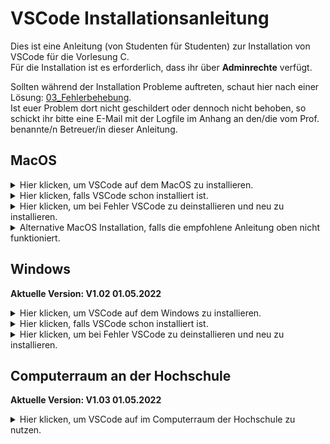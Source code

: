 # VSCode Installationsanleitung

Dies ist eine Anleitung (von Studenten für Studenten) zur Installation von VSCode für die Vorlesung C.<br />
Für die Installation ist es erforderlich, dass ihr über <b>Adminrechte</b> verfügt.<br />

Sollten während der Installation Probleme auftreten, schaut hier nach einer Lösung: [03_Fehlerbehebung](https://github.com/hshf1/VorlesungC/blob/main/VSCode/03_Fehlerbehebung.md). <br />
Ist euer Problem dort nicht geschildert oder dennoch nicht behoben, so schickt ihr bitte eine E-Mail mit der Logfile im Anhang an den/die vom Prof. benannte/n Betreuer/in dieser Anleitung.

## MacOS

<details>
  <summary>Hier klicken, um VSCode auf dem MacOS zu installieren.</summary>

### Schritt 1
Wir laden VSCode für Mac herunter, indem wir auf den folgenden Link klicken:
https://code.visualstudio.com/docs?dv=osx

Danach schieben wir im Finder einfach die Datei `<Visual Studio Code.app>` in den `<Programme>` Ordner. 
  
### Schritt 2
  
Ladet die folgende Datei herunter: [installVSCode.sh.zip](https://github.com/hshf1/VorlesungC/files/8517147/installVSCode.sh.zip)

Die Datei aus diesem ZIP-Ordner schiebt ihr auf euren Schreibtisch (Desktop). <br />
<img width="401" alt="Bildschirmfoto 2022-04-17 um 05 35 45" src="https://user-images.githubusercontent.com/100713757/163699203-aff40972-d3a1-4212-ad96-71e6606950f9.png"> <br />
  
Nun öffnet ihr das Terminal <br />
<img width="566" alt="Bildschirmfoto 2022-04-17 um 05 31 43" src="https://user-images.githubusercontent.com/100713757/163699216-b1eb7dd1-ffce-4bcd-be21-1691adaf0c6b.png">
  
und gebt folgendes ein:
  
> sh ~/Desktop/installVSCode.sh
  
<img width="561" alt="Bildschirmfoto 2022-04-17 um 05 38 53" src="https://user-images.githubusercontent.com/100713757/163699298-7f71c5ab-07f6-43cd-857b-e3eb61dab502.png">

Nun werdet ihr nach eurem Passwort gefragt. <br />

<img width="561" alt="Bildschirmfoto 2022-04-17 um 05 38 59" src="https://user-images.githubusercontent.com/100713757/163699305-1b6cf156-158f-4c7c-880f-c51858000e5e.png">
  
Gebt das Passwort ein, dass ihr auch für die Anmeldung am Laptop nutzt und drückt auf Enter auf der Tastatur.
  
Am Ende sollte dann Installation beendet erscheinen. <br />
<img width="750" alt="Bildschirmfoto 2022-04-17 um 05 33 50" src="https://user-images.githubusercontent.com/100713757/163699227-a2bf91bd-3c4f-42d6-a16b-a7946f22f5c9.png">

Hiermit wäre die Installation auch schon fertig und wir können mit [Erste Schritte](https://github.com/hshf1/VorlesungC/blob/main/VSCode/02_Erste_Schritte.md) weiter machen.

  </details>
  
<details>
<summary>Hier klicken, falls VSCode schon installiert ist.</summary>
  
Das ist kein Problem, dann führe bei der oben beschriebene Installation nur Schritt 2 durch.

</details>
  
  <details>
  <summary>Hier klicken, um bei Fehler VSCode zu deinstallieren und neu zu installieren.</summary>
Falls bei der Installation oder der anschließenden Nutzung von VSCode fehler auftreten, so könnt ihr VSCode deinstallieren 
und wieder anhand der oberen Anleitung neu installieren. Wie Programme auf einem MacOS deinstalliert/gelöscht werden, ist hier erklärt:
https://support.apple.com/de-de/HT202235
    
  </details>
  
  <details>
<summary>Alternative MacOS Installation, falls die empfohlene Anleitung oben nicht funktioniert.</summary>  

### Schritt 1
Damit wir mit Visual Studio Code C programmieren können, brauchen wir einen Compiler und Debugger. 

Dazu öffnen wir den Terminal und überprüfen, ob dies bereits vorhanden ist, indem wir
> clang –version

im Terminal eingeben. Bekommen wir eine Versionsnummer angezeigt, können wir mit Schritt 2 weiter machen. Bekommen wir aber 
mit der Abfrage keine Versionsnummer angezeit, so geben wir im Terminal
> Xcode-select –install

ein und überprüfen das Ergebnis wieder mit 
> clang –version

Nun sollte eine Versionsnummer angezeigt werden und wir können mit Schritt 2 weiter machen.

### Schritt 2
Wir laden VSCode für Mac herunter, indem wir auf den folgenden Link klicken:
https://code.visualstudio.com/docs?dv=osx

Danach schieben wir im Finder einfach die Datei `<Visual Studio Code.app>` in den `<Programme>` Ordner. 

### Schritt 3
Wir öffnen als nächstes Visual Studio Code.<br />

Nun installieren wir einige Erweiterungen, in dem wir auf das Symbol mit 3+1 Quadraten auf der linken Seite klicken:

<img width="367" alt="image" src="https://user-images.githubusercontent.com/78163337/112048606-e031c480-8b4e-11eb-81a7-13dccddf3201.png">

Wir möchten die vier Extensions C/C++, Code Runner, Live Share und GitLens. Oft gibt es eine reguläre, stabile und eine Vorab-Test-Version. Man kann sich an den Downloadzahlen aus den folgenden Screenshots orientieren, um die stabile Version zu erwischen:

![image](https://user-images.githubusercontent.com/78163337/112048686-f50e5800-8b4e-11eb-871f-51418cd4aaf6.png)

![image](https://user-images.githubusercontent.com/78163337/112048709-fb9ccf80-8b4e-11eb-8c6b-92e817526a56.png)

![image](https://user-images.githubusercontent.com/78163337/112048726-00618380-8b4f-11eb-84c5-c4ed73dc9d22.png)
  
![image](https://user-images.githubusercontent.com/100713757/159911055-cba05f87-f11f-402c-bec2-1551c6098574.png)
  
### Schritt 4
  
Um die Einstellungen überall zu haben, egal wo wir die Programme speichern und von anfang an überall debuggen können, laden wir zuerst den ZIP-Ordner herunter: [SettingsMAC.zip](https://github.com/hshf1/VorlesungC/files/8498985/SettingsMAC.zip)

Nun gehe wir im Finder auf Gehe zu und gehen da auf Gehe zum Ordner.
  
![image](https://user-images.githubusercontent.com/100713757/160494364-ae34d538-8420-4e91-b3d8-b47f8dd8bf89.png)

In der Suchleichte geben wir folgende Adresse ein: 
ACHTUNG: [Platzhalter] müsst ihr zusammen mit den eckigen Klammern nach eurem Benutzernamen auf dem MacOS umbennenen. 

>  /Users/[Platzhalter]/Library/Application Support/Code/User
  
In meinem Fall ist mein Benutzername ck und sieht wie folgt dann aus:
  
![image](https://user-images.githubusercontent.com/100713757/160494625-2aace6a3-2697-4d48-8494-5722c8affd83.png)
  
In den geöffneten Ordner kopiert ihr nun die 3 Dateien aus dem aus Schritt 1 runtergeladenen ZIP-Ordner. Falls da schon Dateien mit dem selben Namen vorhanden sind, ersetzt diese einfach.
  
Nun sollten die 3 Dateien sich in diesem Ordner befinden.
  
![image](https://user-images.githubusercontent.com/100713757/160494882-73fbd31a-1ba8-4774-b266-010bd286027e.png)
  
Hiermit wäre die Installation auch schon fertig und wir können mit [Erste Schritte](https://github.com/hshf1/VorlesungC/blob/main/VSCode/02_Erste_Schritte.md) weiter machen.
  </details>

## Windows
<b>Aktuelle Version: V1.02 01.05.2022</b>
    
<details> 
<summary>Hier klicken, um VSCode auf dem Windows zu installieren.</summary> 

Wir laden den ZIP-Ordner hier runter: 
[installVSCode.zip](https://github.com/hshf1/VorlesungC/files/8599233/installVSCode.zip)
  
Die Datei im ZIP-Ordner entpacken wir, z.B. in Downloads oder Desktop.
![Screenshot (18)](https://user-images.githubusercontent.com/100713757/166149097-c7db2762-97ca-4e0d-8d5a-8b200b9b0154.png)
  
Mit einem rechtsklick starten wir die Datei mit Administrationsrechten.
![Screenshot (19)_LI](https://user-images.githubusercontent.com/100713757/166149297-687bde95-dcd8-4953-a427-0f4aa85b07bf.jpg)

Es kann die Meldung auftauchen, dass Windows den Computer schützt. Das kommt standardmäßig bei allen Batch-Dateien vor, die aus dem Internet runtergeladen werden. In diesem Fall klickt ihr auf weitere Informationen und anschließend auf den erscheinenden Button <b>Trotzdem ausführen</b>.
![Screenshot (20)_LI](https://user-images.githubusercontent.com/100713757/166149294-92720791-6f03-44db-af79-039775eeab98.jpg)
![Screenshot (21)_LI](https://user-images.githubusercontent.com/100713757/166149327-3bf6a5d3-277c-4748-bc6d-35f3116d4f44.jpg)

Nun läuft die Installation von alleine und meldet euch, wenn es fertig ist.
![Screenshot (22)](https://user-images.githubusercontent.com/100713757/166149376-7700c166-11da-442f-a8ab-68e2da784fe9.png)

Bei der Meldung klicken wir auf <b>OK</b>, dass Terminal schließt nun automatisch und es erscheint ein Logfile, welches sich auf eurem Desktop befindet.
![Screenshot (23)](https://user-images.githubusercontent.com/100713757/166149506-b4171410-2132-45ac-af4d-1284638c1e3d.png)
  
Ist kein Fehler aufgetreten könnt ihr die Logfile auch wieder löschen. Sollten Probleme oder Fehler auftauchen, stehen diese da drin.
Zur Problembehandlung könnt ihr im Logfile sehen, was nicht geklappt hat. Solltet ihr das Problem nicht beheben können, schickt bitte die Logfile mit als Anhang.
  
Hiermit wäre die Installation auch schon fertig und wir können mit [Erste Schritte](https://github.com/hshf1/VorlesungC/blob/main/VSCode/02_Erste_Schritte.md) weiter machen.
</details>      
    
<details>
<summary>Hier klicken, falls VSCode schon installiert ist.</summary>
  
Das ist kein Problem, führe die oben beschriebene Installationsanleitung einfach ganz normal durch.<br />
Bereits installierte Programme bleiben erhalten und nur fehlende dazu installiert.

</details>
  <details>
  <summary>Hier klicken, um bei Fehler VSCode zu deinstallieren und neu zu installieren.</summary>
Falls trotz erneuter Installation nach der obigen Anleitung Fehler auftreten und sich nicht beheben, besteht die Möglichkeit, alles komplett zu deinstallieren und zu löschen. Danach kann man erneut die oben beschriebene Installation durchführen.
<br /><br />
    
Wir laden den ZIP-Ordner hier runter: 
[uninstallVSCode.zip](https://github.com/hshf1/VorlesungC/files/8599287/uninstallVSCode.zip)

Die Datei im ZIP-Ordner entpacken wir, z.B. in Downloads oder Desktop.
![Screenshot (18)](https://user-images.githubusercontent.com/100713757/166149097-c7db2762-97ca-4e0d-8d5a-8b200b9b0154.png)
  
Mit einem rechtsklick starten wir die Datei mit Administrationsrechten.
![Screenshot (19)_LI](https://user-images.githubusercontent.com/100713757/166149297-687bde95-dcd8-4953-a427-0f4aa85b07bf.jpg)

Es kann die Meldung auftauchen, dass Windows den Computer schützt. Das kommt standardmäßig bei allen Batch-Dateien vor, die aus dem Internet runtergeladen werden. In diesem Fall klickt ihr auf weitere Informationen und anschließend auf den erscheinenden Button <b>Trotzdem ausführen</b>.
![Screenshot (20)_LI](https://user-images.githubusercontent.com/100713757/166149294-92720791-6f03-44db-af79-039775eeab98.jpg)
![Screenshot (21)_LI](https://user-images.githubusercontent.com/100713757/166149327-3bf6a5d3-277c-4748-bc6d-35f3116d4f44.jpg)

Nun läuft die Deinstallation von alleine und meldet euch, wenn es fertig ist.
![Screenshot (22)](https://user-images.githubusercontent.com/100713757/166149376-7700c166-11da-442f-a8ab-68e2da784fe9.png)

Bei der Meldung klicken wir auf <b>OK</b>, dass Terminal schließt nun automatisch und es erscheint ein Logfile, welches sich auf eurem Desktop befindet.
![Screenshot (23)](https://user-images.githubusercontent.com/100713757/166149506-b4171410-2132-45ac-af4d-1284638c1e3d.png)
  
Ist kein Fehler aufgetreten könnt ihr die Logfile auch wieder löschen. Sollten Probleme oder Fehler auftauchen, stehen diese da drin.
Zur Problembehandlung könnt ihr im Logfile sehen, was nicht geklappt hat. Solltet ihr das Problem nicht beheben können, schickt bitte die Logfile mit als Anhang.
    
Nun ist alles deinstalliert und gelöscht und es kann mit der Installation wieder von vorne begonnen werden.
    
  </details>
  
## Computerraum an der Hochschule
<b>Aktuelle Version: V1.03 01.05.2022</b>

<details>
  <summary>Hier klicken, um VSCode auf im Computerraum der Hochschule zu nutzen.</summary>

### Schritt 1

Wir laden den ZIP-Ordner hier runter:
[installVSCodeCR.zip](https://github.com/hshf1/VorlesungC/files/8599235/installVSCodeCR.zip)
  
Die Datei im ZIP-Ordner entpacken wir, z.B. in Downloads oder Desktop.
![Screenshot (18)](https://user-images.githubusercontent.com/100713757/166149097-c7db2762-97ca-4e0d-8d5a-8b200b9b0154.png)
  
Mit einem linken Doppelklick starten wir einfach das Programm. Es kann die Meldung auftauchen, dass Windows den Computer schützt. Das kommt standardmäßig bei allen Batch-Dateien vor, die aus dem Internet runtergeladen werden. In diesem Fall klickt ihr auf weitere Informationen und anschließend auf den erscheinenden Button <b>Trotzdem ausführen</b>.
![Screenshot (20)_LI](https://user-images.githubusercontent.com/100713757/166149294-92720791-6f03-44db-af79-039775eeab98.jpg)
![Screenshot (21)_LI](https://user-images.githubusercontent.com/100713757/166149327-3bf6a5d3-277c-4748-bc6d-35f3116d4f44.jpg)

Nun läuft die Installation von alleine und meldet euch, wenn es fertig ist.
![Screenshot (22)](https://user-images.githubusercontent.com/100713757/166149376-7700c166-11da-442f-a8ab-68e2da784fe9.png)

Bei der Meldung klicken wir auf <b>OK</b>, dass Terminal schließt nun automatisch und es erscheint ein Logfile, welches sich auf eurem Desktop befindet.
![Screenshot (23)](https://user-images.githubusercontent.com/100713757/166149506-b4171410-2132-45ac-af4d-1284638c1e3d.png)
  
Ist kein Fehler aufgetreten könnt ihr die Logfile auch wieder löschen. Sollten Probleme oder Fehler auftauchen, stehen diese da drin.
Zur Problembehandlung könnt ihr im Logfile sehen, was nicht geklappt hat. Solltet ihr das Problem nicht beheben können, schickt bitte die Logfile mit als Anhang.
  
### Schritt 2
Nun starten wir VSCode und öffnen einen Ordner. Um den debugger nutzen zu können, muss du mit VSCode den Ordner direkt über das Netzlaufwerk mit deiner Kennung öffnen.

Hiermit wäre die Installation auch schon fertig und VSCode ist nun im Computerraum nutzbar.
</details>

<!-- <details> 
<summary>Hier klicken, um VSCode auf im Computerraum der Hochschule zu nutzen.</summary> 
    
Solltet ihr bei der Installation Probleme aufgrund eures Virenscanners oder durch Windows Defender haben, so könnt ihr die alternative Installation weiter unten nutzen.
  
Ladet folgende Datei herunter und entpackt es: [installVSCodeCR.zip](https://github.com/hshf1/VorlesungC/files/8538657/installVSCodeCR.zip) <br />
Nun startet ihr das Programm und folgt den Befehlen. 

Hiermit wäre die Installation auch schon fertig und wir können mit [Erste Schritte](https://github.com/hshf1/VorlesungC/blob/main/VSCode/Erste_Schritte.md) weiter machen.
</details> -->
    
<!--  <details> 
<summary>Hier klicken, um VSCode auf dem Windows zu installieren.</summary> 
    
Solltet ihr bei der Installation Probleme aufgrund eures Virenscanners oder durch Windows Defender haben, so könnt ihr die alternative Installation weiter untern nutzen.
  
Ladet folgende Datei herunter und entpackt es: [installVSCode.zip](https://github.com/hshf1/VorlesungC/files/8517029/installVSCode.zip) <br />
Nun startet ihr das Programm als Administrator und folgt den Befehlen. 

Hiermit wäre die Installation auch schon fertig und wir können mit [Erste Schritte](https://github.com/hshf1/VorlesungC/blob/main/VSCode/Erste_Schritte.md) weiter machen.
</details>
--->
    
<!-- <details> 
<summary>Alternative Windows Installation, falls die empfohlene Anleitung oben nicht funktioniert.</summary> 
  
### Schritt 1

Wir laden den ZIP-Ordner hier runter:
[installVSCode.zip](https://github.com/hshf1/VorlesungC/files/8517088/installVSCode.zip)

Die Datei im ZIP-Ordner entpacken wir direkt in den Downloadsordner und lassen es da. Es darf nicht in einem weiteren Ordner sein!
![Schritt 1](https://user-images.githubusercontent.com/100713757/163715189-8d3b902b-be32-405e-8b38-47a029ef3ab3.png)

### Schritt 2
Wir öffnen die Eingabeaufforderung als Administrator.
  
![Schritt 2 CMD](https://user-images.githubusercontent.com/100713757/159831542-2f08c9b7-ef1c-4feb-a8a8-435d69435238.jpg)

Nun kopieren wir die folgende Zeile in das Terminal, bestätigen mit Enter und warten wieder auf den Eingabeprompt.
  
> cd %USERPROFILE%\Downloads & installVSCode.cmd
  
![Schritt 2 Code](https://user-images.githubusercontent.com/100713757/159831925-92e8b154-19cc-4aec-b434-c62facb4813f.png)

Dieses Mal kann das ein paar Minuten dauern. Sobald die Installation fertig ist, wird sich das Terminal nach 5 Sekunden selbst schließen.

Hiermit wäre die Installation auch schon fertig und wir können mit [Erste Schritte](https://github.com/hshf1/VorlesungC/blob/main/VSCode/02_Erste_Schritte.md) weiter machen.
</details>  
--> 
